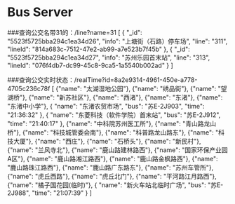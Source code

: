 # Bus Server
###查询公交名带31的：/line?name=31
    [
      {
        "_id": "5523f5725bba294c1ea34d26",
        "info": "上塘街（石路）停车场",
        "line": "311",
        "lineId": "814a683c-7512-47e2-ab99-a7e523b7f45b"
      },
      {
        "_id": "5523f5725bba294c1ea34d27",
        "info": "苏州乐园首末站",
        "line": "313",
        "lineId": "076f4db7-dc99-45c8-9ca5-1a5540b002ad"
      }
    ]

###查询公交实时状态：/realTime?id=8a2e9314-4961-450e-a778-4705c236c78f
        [
          {"name": "太湖湿地公园"},
          {"name": "绣品街"},
          {"name": "望湖桥"},
          {"name": "新苏社区"},
          {"name": "西渚"},
          {"name": "东渚"},
          {"name": "东渚中小学"},
          {
            "name": "东渚农贸市场",
            "bus": "苏E-2J903",
            "time": "21:36:32"
          },
          {
            "name": "东菱科技（软件学院）首末站",
            "bus": "苏E-2J912",
            "time": "21:40:17"
          },
          {"name": "中科院苏州医工所"},
          {"name": "青山路龙山桥"},
          {"name": "科技城管委会南"},
          {"name": "科普路龙山路东"},
          {"name": "科技大厦"},
          {"name": "西庄"},
          {"name": "石桥头"},
          {"name": "新民村"},
          {"name": "兰风寺北"},
          {"name": "鹿山路建林路西"},
          {"name": "国家环保产业园A区"},
          {"name": "鹿山路湘江路西"},
          {"name": "鹿山路金枫路西"},
          {"name": "鹿山路珠江路西"},
          {"name": "鹿山路广东路东"},
          {"name": "苏州车管所"},
          {"name": "虎丘西路"},
          {"name": "虎丘北门"},
          {"name": "平河路江月路西"},
          {"name": "橘子国花园(临时)"},
          {
            "name": "新火车站北临时广场",
            "bus": "苏E-2J988",
            "time": "21:07:39"
          }
        ]
